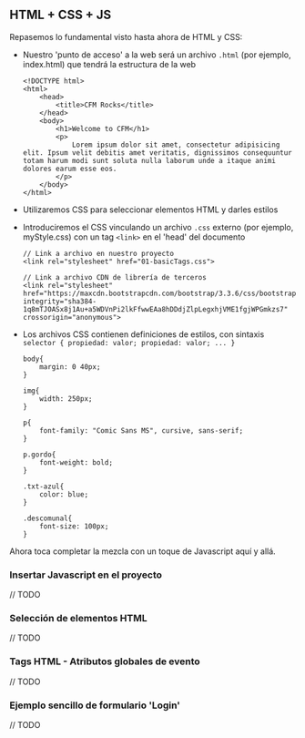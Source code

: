 ## HTML + CSS + JS

Repasemos lo fundamental visto hasta ahora de HTML y CSS:

- Nuestro 'punto de acceso' a la web será un archivo `.html` (por ejemplo, index.html) que tendrá la estructura de la web

	```
	<!DOCTYPE html>
	<html>
		<head>
			<title>CFM Rocks</title>
		</head>
		<body>
			<h1>Welcome to CFM</h1>
			<p>
				Lorem ipsum dolor sit amet, consectetur adipisicing elit. Ipsum velit debitis amet veritatis, dignissimos consequuntur totam harum modi sunt soluta nulla laborum unde a itaque animi dolores earum esse eos.
			</p>
		</body>
	</html>
	```

- Utilizaremos CSS para seleccionar elementos HTML y darles estilos
- Introduciremos el CSS vinculando un archivo `.css` externo (por ejemplo, myStyle.css) con un tag `<link>` en el 'head' del documento

	```
	// Link a archivo en nuestro proyecto
	<link rel="stylesheet" href="01-basicTags.css">

	// Link a archivo CDN de librería de terceros
	<link rel="stylesheet" href="https://maxcdn.bootstrapcdn.com/bootstrap/3.3.6/css/bootstrap.min.css" integrity="sha384-1q8mTJOASx8j1Au+a5WDVnPi2lkFfwwEAa8hDDdjZlpLegxhjVME1fgjWPGmkzs7" crossorigin="anonymous">
	```

- Los archivos CSS contienen definiciones de estilos, con sintaxis `selector { propiedad: valor; propiedad: valor; ... }`

	```
	body{
		margin: 0 40px;
	}

	img{
		width: 250px;
	}

	p{
		font-family: "Comic Sans MS", cursive, sans-serif;
	}

	p.gordo{
		font-weight: bold;
	}

	.txt-azul{
		color: blue;
	}

	.descomunal{
		font-size: 100px;
	}
	```

Ahora toca completar la mezcla con un toque de Javascript aquí y allá.

### Insertar Javascript en el proyecto

// TODO

### Selección de elementos HTML

// TODO

### Tags HTML - Atributos globales de evento

// TODO

### Ejemplo sencillo de formulario 'Login'

// TODO